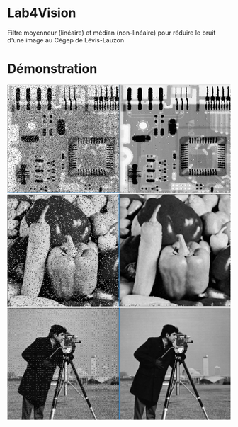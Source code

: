 # Lab4Vision
Filtre moyenneur (linéaire) et médian (non-linéaire) pour réduire le bruit d'une image au Cégep de Lévis-Lauzon

# Démonstration
![](/Showcase/circuitBoard.PNG)
![](/Showcase/vegetables.PNG)
![](/Showcase/photograph.PNG)
